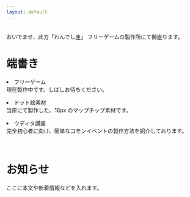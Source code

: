 ```yaml
---
layout: default
---
```


<link rel="stylesheet" href="assets/css/custom.css">
<br>
おいでませ、此方「わんでし座」  
フリーゲームの製作所にて御座ります。

  <div>
    <h1>端書き</h1>  
    <p><li>フリーゲーム</li>
    現在製作中です。しばしお待ちください。</p>
    <p><li>ドット絵素材</li>
    当座にて製作した、16px のマップチップ素材です。</p>
    <p><li>ウディタ講座</li>
    完全初心者に向け、簡単なコモンイベントの製作方法を紹介しております。</p>
    <br>
    <h1>お知らせ</h1>
    <p>ここに本文や新着情報などを入れます。</p>
    </div>
